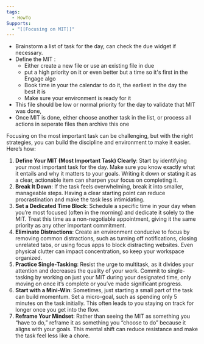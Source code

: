 ```yaml
---
tags:
  - HowTo
Supports:
  - "[[Focusing on MIT]]"
---
```

- Brainstorm a list of task for the day, can check the due widget if necessary. 
- Define the MIT : 
	- Either create a new file or use an existing file in due
	- put a high priority on it or even better but a time so it's first in the Engage algo
	- Book time in  your the calendar to do it, the earliest in the day the best it is
	- Make sure your environment is ready for it
- This file should be low or normal priority for the day to validate that MIT was done, 
- Once MIT is done, either choose another task in the list, or process all actions in seperate files then archive this one 

Focusing on the most important task can be challenging, but with the right strategies, you can build the discipline and environment to make it easier. Here’s how:

1. **Define Your MIT (Most Important Task) Clearly**: Start by identifying your most important task for the day. Make sure you know exactly what it entails and why it matters to your goals. Writing it down or stating it as a clear, actionable item can sharpen your focus on completing it.
2. **Break It Down**: If the task feels overwhelming, break it into smaller, manageable steps. Having a clear starting point can reduce procrastination and make the task less intimidating.
3. **Set a Dedicated Time Block**: Schedule a specific time in your day when you’re most focused (often in the morning) and dedicate it solely to the MIT. Treat this time as a non-negotiable appointment, giving it the same priority as any other important commitment.
5. **Eliminate Distractions**: Create an environment conducive to focus by removing common distractions, such as turning off notifications, closing unrelated tabs, or using focus apps to block distracting websites. Even physical clutter can impact concentration, so keep your workspace organized.
6. **Practice Single-Tasking**: Resist the urge to multitask, as it divides your attention and decreases the quality of your work. Commit to single-tasking by working on just your MIT during your designated time, only moving on once it’s complete or you’ve made significant progress.
7. **Start with a Mini-Win**: Sometimes, just starting a small part of the task can build momentum. Set a micro-goal, such as spending only 5 minutes on the task initially. This often leads to you staying on track for longer once you get into the flow.
8. **Reframe Your Mindset**: Rather than seeing the MIT as something you “have to do,” reframe it as something you “choose to do” because it aligns with your goals. This mental shift can reduce resistance and make the task feel less like a chore.